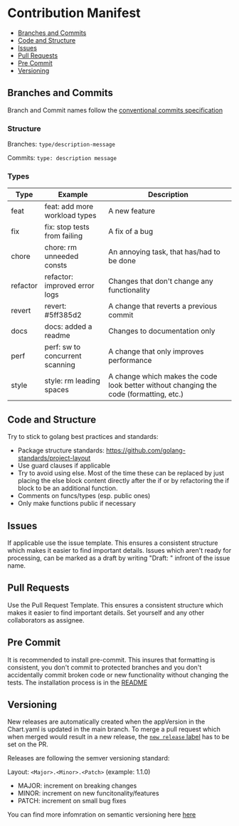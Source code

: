 # Contribution Manifest

- [Branches and Commits](#branches-and-commits)
- [Code and Structure](#code-and-structure)
- [Issues](#issues)
- [Pull Requests](#pull-requests)
- [Pre Commit](#pre-commit)
- [Versioning](#versioning)

## Branches and Commits

Branch and Commit names follow the [conventional commits specification](https://www.conventionalcommits.org/en/v1.0.0/)

### Structure

Branches:
`type/description-message`

Commits:
`type: description message`

### Types

| Type     | Example                         | Description                                                                            |
| -------- | ------------------------------- | -------------------------------------------------------------------------------------- |
| feat     | feat: add more workload types   | A new feature                                                                          |
| fix      | fix: stop tests from failing    | A fix of a bug                                                                         |
| chore    | chore: rm unneeded consts       | An annoying task, that has/had to be done                                              |
| refactor | refactor: improved error logs   | Changes that don't change any functionality                                            |
| revert   | revert: #5ff385d2               | A change that reverts a previous commit                                                |
| docs     | docs: added a readme            | Changes to documentation only                                                          |
| perf     | perf: sw to concurrent scanning | A change that only improves performance                                                |
| style    | style: rm leading spaces        | A change which makes the code look better without changing the code (formatting, etc.) |

## Code and Structure

Try to stick to golang best practices and standards:

<!-- keep this list updated everytime someone opens a pr with best practice issues  -->

- Package structure standards: <https://github.com/golang-standards/project-layout>
- Use guard clauses if applicable
- Try to avoid using else. Most of the time these can be replaced by just placing the else block content directly after the if or by refactoring the if block to be an additional function.
- Comments on funcs/types (esp. public ones)
- Only make functions public if necessary

## Issues

If applicable use the issue template. This ensures a consistent structure which makes it easier to find important details.
Issues which aren't ready for processing, can be marked as a draft by writing "Draft: " infront of the issue name.

## Pull Requests

Use the Pull Request Template. This ensures a consistent structure which makes it easier to find important details.
Set yourself and any other collaborators as assignee.

## Pre Commit

It is recommended to install pre-commit. This insures that formatting is consistent, you don't commit to protected branches and you don't accidentally commit broken code or new functionality without changing the tests. The installation process is in the [README](README.md#setting-up-pre-commit)

## Versioning

New releases are automatically created when the appVersion in the Chart.yaml is updated in the main branch. To merge a pull request which when merged would result in a new release, the [`new release` label](https://github.com/caas-team/GoKubeDownscaler/labels/new%20release) has to be set on the PR.

Releases are following the semver versioning standard:

Layout: `<Major>.<Minor>.<Patch>` (example: 1.1.0)

- MAJOR: increment on breaking changes
- MINOR: increment on new funcitonality/features
- PATCH: increment on small bug fixes

You can find more infomration on semantic versioning here [here](https://semver.org/)
